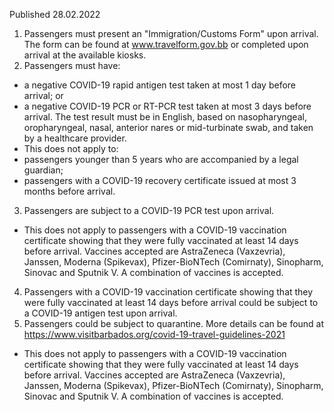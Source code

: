 Published 28.02.2022
1. Passengers must present an "Immigration/Customs Form" upon arrival. The form can be found at <a href="http://www.travelform.gov.bb/">www.travelform.gov.bb</a> or completed upon arrival at the available kiosks.
2. Passengers must have:
- a negative COVID-19 rapid antigen test taken at most 1 day before arrival; or
- a negative COVID-19 PCR or RT-PCR test taken at most 3 days before arrival.
The test result must be in English, based on nasopharyngeal, oropharyngeal, nasal, anterior nares or mid-turbinate swab, and taken by a healthcare provider.
- This does not apply to:
- passengers younger than 5 years who are accompanied by a legal guardian;
- passengers with a COVID-19 recovery certificate issued at most 3 months before arrival.
3. Passengers are subject to a COVID-19 PCR test upon arrival.
- This does not apply to passengers with a COVID-19 vaccination certificate showing that they were fully vaccinated at least 14 days before arrival. Vaccines accepted are AstraZeneca (Vaxzevria), Janssen, Moderna (Spikevax), Pfizer-BioNTech (Comirnaty), Sinopharm, Sinovac and Sputnik V. A combination of vaccines is accepted.
4. Passengers with a COVID-19 vaccination certificate showing that they were fully vaccinated at least 14 days before arrival could be subject to a COVID-19 antigen test upon arrival.
5. Passengers could be subject to quarantine. More details can be found at <a href="https://www.visitbarbados.org/covid-19-travel-guidelines-2021">https://www.visitbarbados.org/covid-19-travel-guidelines-2021</a>
- This does not apply to passengers with a COVID-19 vaccination certificate showing that they were fully vaccinated at least 14 days before arrival. Vaccines accepted are AstraZeneca (Vaxzevria), Janssen, Moderna (Spikevax), Pfizer-BioNTech (Comirnaty), Sinopharm, Sinovac and Sputnik V. A combination of vaccines is accepted.
